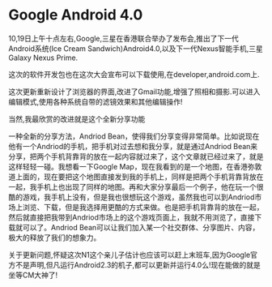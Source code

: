 # Google  Android 4.0

10,19日上午十点左右,Google,三星在香港联合举办了发布会,推出了下一代Android系统(Ice Cream Sandwich)Android4.0,以及下一代Nexus智能手机,三星Galaxy Nexus Prime.

这次的软件开发包也在这次大会宣布可以下载使用,在developer,android.com上.

这次更新重新设计了浏览器的界面,改进了Gmail功能,增强了照相和摄影.可以进入编辑模式,使用各种系统自带的滤镜效果和其他编辑操作!

当然,我最欣赏的改进就是这个全新分享功能

一种全新的分享方法，Andriod Bean，使得我们分享变得非常简单。比如说现在他有一个Andriod的手机，把手机对过去想和我分享，就是通过Andriod Bean来分享，把两个手机背靠背的放在一起内容就过来了，这个文章就已经过来了，就是这样轻轻一碰。我想看一下Google Map，现在我看到的是一个地图，在香港弥敦道上面的，现在要把这个地图直接发到我的手机上，同样是把两个手机背靠背放在一起，我手机上也出现了同样的地图。再和大家分享最后一个例子，他在玩一个很酷的游戏，我手机上没有，但是我也很想玩这个游戏，虽然我也可以到Andriod市场上浏览、下载，但是我选择用更酷的方式来做。也是把手机背靠背的放在一起，然后就直接把我带到Andriod市场上的这个游戏页面上，我就不用浏览了，直接下载就可以了。Andriod Bean可以让我们加入某一个社交群体、分享图片、内容，极大的释放了我们的想象力。

关于更新问题,怀疑这次N1这个亲儿子估计也应该可以赶上末班车,因为Google官方不是声明,但凡运行Android2.3的机子,都可以更新并运行4.0么!现在能做的就是坐等CM大神了!
